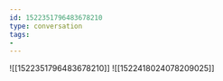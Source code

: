 ```yaml
---
id: 1522351796483678210
type: conversation
tags:
- 
---
```

![[1522351796483678210]]
![[1522418024078209025]]

